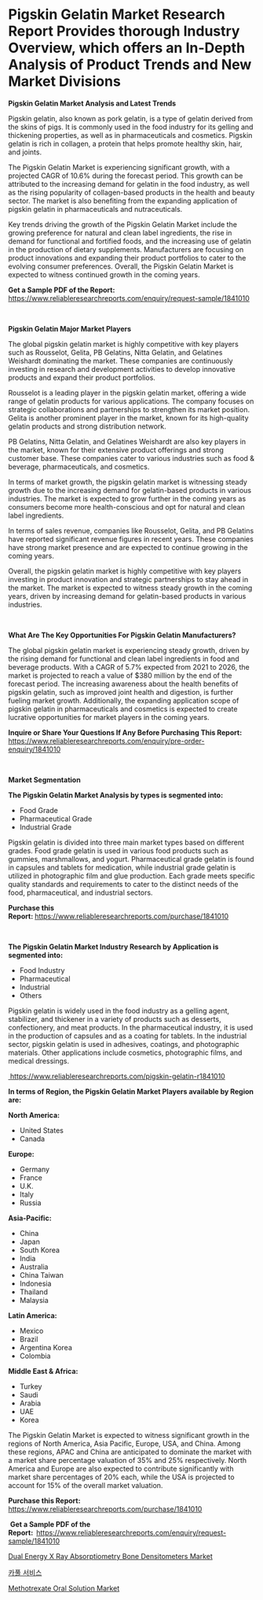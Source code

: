 <p><h1>Pigskin Gelatin Market Research Report Provides thorough Industry Overview, which offers an In-Depth Analysis of Product Trends and New Market Divisions</h1></p><p><strong>Pigskin Gelatin Market Analysis and Latest Trends</strong></p>
<p><p>Pigskin gelatin, also known as pork gelatin, is a type of gelatin derived from the skins of pigs. It is commonly used in the food industry for its gelling and thickening properties, as well as in pharmaceuticals and cosmetics. Pigskin gelatin is rich in collagen, a protein that helps promote healthy skin, hair, and joints.</p><p>The Pigskin Gelatin Market is experiencing significant growth, with a projected CAGR of 10.6% during the forecast period. This growth can be attributed to the increasing demand for gelatin in the food industry, as well as the rising popularity of collagen-based products in the health and beauty sector. The market is also benefiting from the expanding application of pigskin gelatin in pharmaceuticals and nutraceuticals.</p><p>Key trends driving the growth of the Pigskin Gelatin Market include the growing preference for natural and clean label ingredients, the rise in demand for functional and fortified foods, and the increasing use of gelatin in the production of dietary supplements. Manufacturers are focusing on product innovations and expanding their product portfolios to cater to the evolving consumer preferences. Overall, the Pigskin Gelatin Market is expected to witness continued growth in the coming years.</p></p>
<p><strong>Get a Sample PDF of the Report:&nbsp;</strong> <a href="https://www.reliableresearchreports.com/enquiry/request-sample/1841010">https://www.reliableresearchreports.com/enquiry/request-sample/1841010</a></p>
<p>&nbsp;</p>
<p><strong>Pigskin Gelatin Major Market Players</strong></p>
<p><p>The global pigskin gelatin market is highly competitive with key players such as Rousselot, Gelita, PB Gelatins, Nitta Gelatin, and Gelatines Weishardt dominating the market. These companies are continuously investing in research and development activities to develop innovative products and expand their product portfolios. </p><p>Rousselot is a leading player in the pigskin gelatin market, offering a wide range of gelatin products for various applications. The company focuses on strategic collaborations and partnerships to strengthen its market position. Gelita is another prominent player in the market, known for its high-quality gelatin products and strong distribution network.</p><p>PB Gelatins, Nitta Gelatin, and Gelatines Weishardt are also key players in the market, known for their extensive product offerings and strong customer base. These companies cater to various industries such as food & beverage, pharmaceuticals, and cosmetics.</p><p>In terms of market growth, the pigskin gelatin market is witnessing steady growth due to the increasing demand for gelatin-based products in various industries. The market is expected to grow further in the coming years as consumers become more health-conscious and opt for natural and clean label ingredients.</p><p>In terms of sales revenue, companies like Rousselot, Gelita, and PB Gelatins have reported significant revenue figures in recent years. These companies have strong market presence and are expected to continue growing in the coming years.</p><p>Overall, the pigskin gelatin market is highly competitive with key players investing in product innovation and strategic partnerships to stay ahead in the market. The market is expected to witness steady growth in the coming years, driven by increasing demand for gelatin-based products in various industries.</p></p>
<p>&nbsp;</p>
<p><strong>What Are The Key Opportunities For Pigskin Gelatin Manufacturers?</strong></p>
<p><p>The global pigskin gelatin market is experiencing steady growth, driven by the rising demand for functional and clean label ingredients in food and beverage products. With a CAGR of 5.7% expected from 2021 to 2026, the market is projected to reach a value of $380 million by the end of the forecast period. The increasing awareness about the health benefits of pigskin gelatin, such as improved joint health and digestion, is further fueling market growth. Additionally, the expanding application scope of pigskin gelatin in pharmaceuticals and cosmetics is expected to create lucrative opportunities for market players in the coming years.</p></p>
<p><strong>Inquire or Share Your Questions If Any Before Purchasing This Report:</strong> <a href="https://www.reliableresearchreports.com/enquiry/pre-order-enquiry/1841010">https://www.reliableresearchreports.com/enquiry/pre-order-enquiry/1841010</a></p>
<p>&nbsp;</p>
<p><strong>Market Segmentation</strong></p>
<p><strong>The Pigskin Gelatin Market Analysis by types is segmented into:</strong></p>
<p><ul><li>Food Grade</li><li>Pharmaceutical Grade</li><li>Industrial Grade</li></ul></p>
<p><p>Pigskin gelatin is divided into three main market types based on different grades. Food grade gelatin is used in various food products such as gummies, marshmallows, and yogurt. Pharmaceutical grade gelatin is found in capsules and tablets for medication, while industrial grade gelatin is utilized in photographic film and glue production. Each grade meets specific quality standards and requirements to cater to the distinct needs of the food, pharmaceutical, and industrial sectors.</p></p>
<p><strong>Purchase this Report:&nbsp;</strong><a href="https://www.reliableresearchreports.com/purchase/1841010">https://www.reliableresearchreports.com/purchase/1841010</a></p>
<p>&nbsp;</p>
<p><strong>The Pigskin Gelatin Market Industry Research by Application is segmented into:</strong></p>
<p><ul><li>Food Industry</li><li>Pharmaceutical</li><li>Industrial</li><li>Others</li></ul></p>
<p><p>Pigskin gelatin is widely used in the food industry as a gelling agent, stabilizer, and thickener in a variety of products such as desserts, confectionery, and meat products. In the pharmaceutical industry, it is used in the production of capsules and as a coating for tablets. In the industrial sector, pigskin gelatin is used in adhesives, coatings, and photographic materials. Other applications include cosmetics, photographic films, and medical dressings.</p></p>
<p><a href="https://www.reliableresearchreports.com/pigskin-gelatin-r1841010">&nbsp;https://www.reliableresearchreports.com/pigskin-gelatin-r1841010</a></p>
<p><strong>In terms of Region, the Pigskin Gelatin Market Players available by Region are:</strong></p>
<p>
    <p> <strong> North America: </strong>
        <ul>
            <li>United States</li>
            <li>Canada</li>
        </ul>
        </p> 
    <p> <strong> Europe: </strong>
        <ul>
            <li>Germany</li>
            <li>France</li>
            <li>U.K.</li>
            <li>Italy</li>
            <li>Russia</li>
        </ul>
        </p> 
    <p> <strong> Asia-Pacific: </strong>
        <ul>
            <li>China</li>
            <li>Japan</li>
            <li>South Korea</li>
            <li>India</li>
            <li>Australia</li>
            <li>China Taiwan</li>
            <li>Indonesia</li>
            <li>Thailand</li>
            <li>Malaysia</li>
        </ul>
        </p> 
    <p> <strong> Latin America: </strong>
        <ul>
            <li>Mexico</li>
            <li>Brazil</li>
            <li>Argentina Korea</li>
            <li>Colombia</li>
        </ul>
        </p> 
    <p> <strong> Middle East & Africa: </strong>
        <ul>
            <li>Turkey</li>
            <li>Saudi</li>
            <li>Arabia</li>
            <li>UAE</li>
            <li>Korea</li>
        </ul>
    </p>
    </p>
<p><p>The Pigskin Gelatin Market is expected to witness significant growth in the regions of North America, Asia Pacific, Europe, USA, and China. Among these regions, APAC and China are anticipated to dominate the market with a market share percentage valuation of 35% and 25% respectively. North America and Europe are also expected to contribute significantly with market share percentages of 20% each, while the USA is projected to account for 15% of the overall market valuation.</p></p>
<p><strong>Purchase this Report: </strong><a href="https://www.reliableresearchreports.com/purchase/1841010">https://www.reliableresearchreports.com/purchase/1841010</a></p>
<p>&nbsp;<strong>Get a Sample PDF of the Report:&nbsp;&nbsp;</strong><a href="https://www.reliableresearchreports.com/enquiry/request-sample/1841010">https://www.reliableresearchreports.com/enquiry/request-sample/1841010</a></p>
<p><strong></strong></p>
<p><p><a href="https://view.publitas.com/reportprime-1/dual-energy-x-ray-absorptiometry-bone-densitometers-market-competitive-analysis-market-trends-and-forecast-to-2031/">Dual Energy X Ray Absorptiometry Bone Densitometers Market</a></p><p><a href="https://github.com/lzrvbyqzftro57/Market-Research-Report-List-2/blob/main/533826956493.md">카풀 서비스</a></p><p><a href="https://github.com/RoccoManning/Market-Research-Report-List-4/blob/main/methotrexate-oral-solution-market.md">Methotrexate Oral Solution Market</a></p></p>